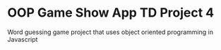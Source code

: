 # OOP Game Show App TD Project 4
 Word guessing game project that uses object oriented programming in Javascript
